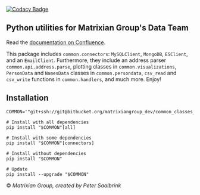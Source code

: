 [![Codacy Badge](https://api.codacy.com/project/badge/Grade/241637ab2c98404185f3eb76b90bf79a)](https://www.codacy.com?utm_source=bitbucket.org&amp;utm_medium=referral&amp;utm_content=matrixiangroup_dev/common_classes_mx&amp;utm_campaign=Badge_Grade)
## Python utilities for Matrixian Group's Data Team  
Read the [documentation on Confluence](https://matrixiangroup.atlassian.net/wiki/spaces/DBR/pages/1584693297/common+classes+mx).  

This package includes `common.connectors`: `MySQLClient`, `MongoDB`, `ESClient`,
and an `EmailClient`. Furthermore, they include an address parser
`common.api.address.parse`, plotting classes in `common.visualizations`,
`PersonData` and `NamesData` classes in `common.persondata`, `csv_read` and
`csv_write` functions in `common.handlers`, and much more. Enjoy!
## Installation  
```
COMMON='"git+ssh://git@bitbucket.org/matrixiangroup_dev/common_classes_mx.git#egg=common_classes_mx"'

# Install with all dependencies
pip install "$COMMON"[all]

# Install with some dependencies
pip install "$COMMON"[connectors]

# Install without dependencies
pip install "$COMMON"

# Update
pip install --upgrade "$COMMON"
``` 
© _Matrixian Group, created by Peter Saalbrink_
